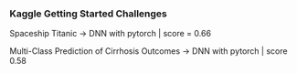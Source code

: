 ### Kaggle Getting Started Challenges

Spaceship Titanic -> DNN with pytorch | score = 0.66

Multi-Class Prediction of Cirrhosis Outcomes -> DNN with pytorch | score 0.58 